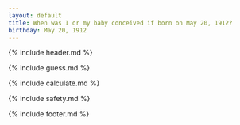 ```yaml
---
layout: default
title: When was I or my baby conceived if born on May 20, 1912?
birthday: May 20, 1912
---
```


{% include header.md %}

{% include guess.md %}

{% include calculate.md %}

{% include safety.md %}

{% include footer.md %}



